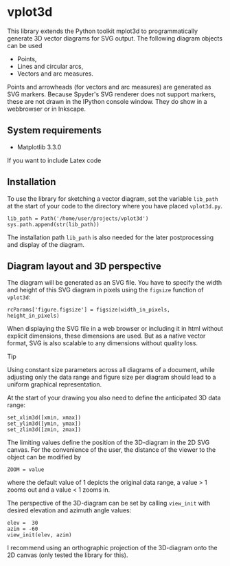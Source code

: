 # vplot3d

This library extends the Python toolkit mplot3d to programmatically generate 3D vector diagrams for SVG output.
The following diagram objects can be used

- Points,
- Lines and circular arcs,
- Vectors and arc measures.

Points and arrowheads (for vectors and arc measures) are generated as SVG markers.
Because Spyder's SVG renderer does not support markers, these are not drawn in the IPython console window. They do show in a webbrowser or in Inkscape.

## System requirements

- Matplotlib 3.3.0

If you want to include Latex code

## Installation

To use the library for sketching a vector diagram, set the variable `lib_path` at the start of your code to the directory where you have placed `vplot3d.py`.

    lib_path = Path('/home/user/projects/vplot3d')
    sys.path.append(str(lib_path))

The installation path `lib_path` is also needed for the later postprocessing and display of the diagram.

## Diagram layout and 3D perspective

The diagram will be generated as an SVG file. You have to specify the width and height of this SVG diagram in pixels using the `figsize` function of `vplot3d`:

    rcParams['figure.figsize'] = figsize(width_in_pixels, height_in_pixels)

When displaying the SVG file in a web browser or including it in html without explicit dimensions, these dimensions are used. But as a native vector format, SVG is also scalable to any dimensions without quality loss.

> [!TIP]
> Using constant size parameters across all diagrams of a document, while adjusting only the data range and figure size per diagram should lead to a uniform graphical representation.

At the start of your drawing you also need to define the anticipated 3D data range:

    set_xlim3d([xmin, xmax])
    set_ylim3d([ymin, ymax])
    set_zlim3d([zmin, zmax])

The limiting values define the position of the 3D-diagram in the 2D SVG canvas. For the convenience of the user, the distance of the viewer to the object can be modified by 

    ZOOM = value

where the default value of 1 depicts the original data range, a value > 1 zooms out and a value < 1 zooms in.

The perspective of the 3D-diagram can be set by calling `view_init` with desired elevation and azimuth angle values:

    elev =  30
    azim = -60
    view_init(elev, azim)

I recommend using an orthographic projection of the 3D-diagram onto the 2D canvas (only tested the library for this).
